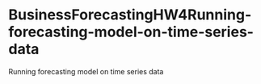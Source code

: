 # BusinessForecastingHW4Running-forecasting-model-on-time-series-data
Running forecasting model on  time series data
